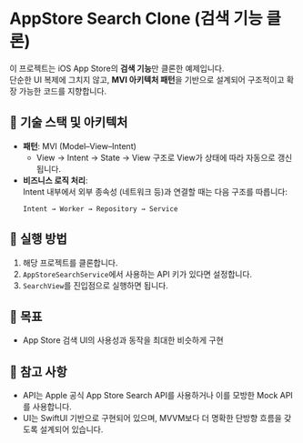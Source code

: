 

# AppStore Search Clone (검색 기능 클론)

이 프로젝트는 iOS App Store의 **검색 기능**만 클론한 예제입니다.  
단순한 UI 복제에 그치지 않고, **MVI 아키텍처 패턴**을 기반으로 설계되어 구조적이고 확장 가능한 코드를 지향합니다.

## 🔧 기술 스택 및 아키텍처

- **패턴**: MVI (Model–View–Intent)
  - View → Intent → State → View 구조로 View가 상태에 따라 자동으로 갱신됩니다.
- **비즈니스 로직 처리**:  
  Intent 내부에서 외부 종속성 (네트워크 등)과 연결할 때는 다음 구조를 따릅니다:
  ```
  Intent → Worker → Repository → Service
  ```

## 🚀 실행 방법

1. 해당 프로젝트를 클론합니다.
2. `AppStoreSearchService`에서 사용하는 API 키가 있다면 설정합니다.
3. `SearchView`를 진입점으로 실행하면 됩니다.

## 🎯 목표

- App Store 검색 UI의 사용성과 동작을 최대한 비슷하게 구현

## 📝 참고 사항

- API는 Apple 공식 App Store Search API를 사용하거나 이를 모방한 Mock API를 사용합니다.
- UI는 SwiftUI 기반으로 구현되어 있으며, MVVM보다 더 명확한 단방향 흐름을 갖도록 설계되어 있습니다.
